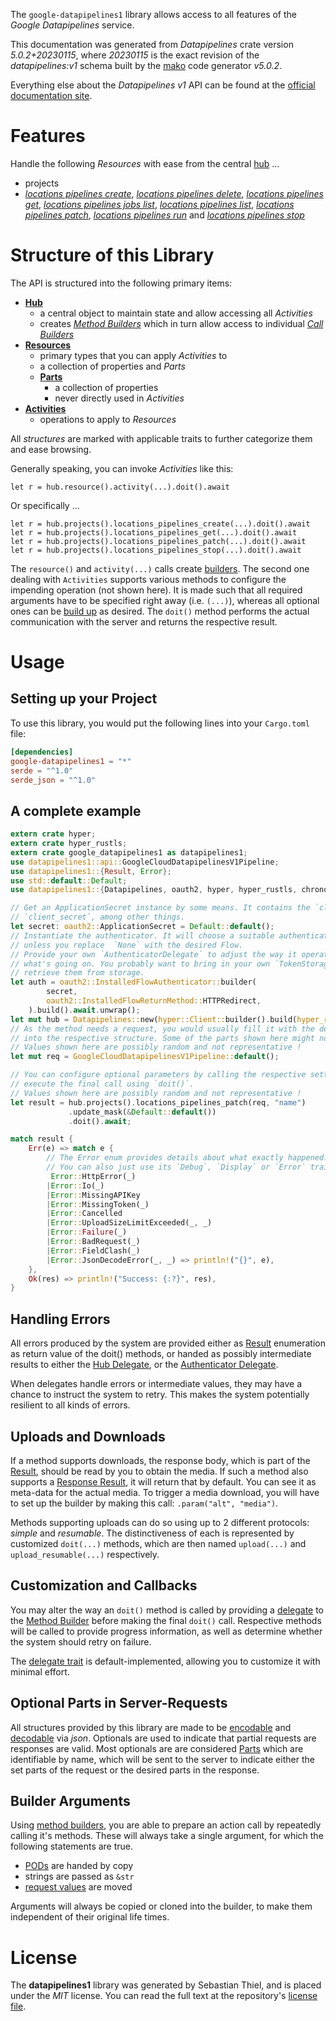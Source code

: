 <!---
DO NOT EDIT !
This file was generated automatically from 'src/generator/templates/api/README.md.mako'
DO NOT EDIT !
-->
The `google-datapipelines1` library allows access to all features of the *Google Datapipelines* service.

This documentation was generated from *Datapipelines* crate version *5.0.2+20230115*, where *20230115* is the exact revision of the *datapipelines:v1* schema built by the [mako](http://www.makotemplates.org/) code generator *v5.0.2*.

Everything else about the *Datapipelines* *v1* API can be found at the
[official documentation site](https://cloud.google.com/dataflow/docs/guides/data-pipelines).
# Features

Handle the following *Resources* with ease from the central [hub](https://docs.rs/google-datapipelines1/5.0.2+20230115/google_datapipelines1/Datapipelines) ... 

* projects
 * [*locations pipelines create*](https://docs.rs/google-datapipelines1/5.0.2+20230115/google_datapipelines1/api::ProjectLocationPipelineCreateCall), [*locations pipelines delete*](https://docs.rs/google-datapipelines1/5.0.2+20230115/google_datapipelines1/api::ProjectLocationPipelineDeleteCall), [*locations pipelines get*](https://docs.rs/google-datapipelines1/5.0.2+20230115/google_datapipelines1/api::ProjectLocationPipelineGetCall), [*locations pipelines jobs list*](https://docs.rs/google-datapipelines1/5.0.2+20230115/google_datapipelines1/api::ProjectLocationPipelineJobListCall), [*locations pipelines list*](https://docs.rs/google-datapipelines1/5.0.2+20230115/google_datapipelines1/api::ProjectLocationPipelineListCall), [*locations pipelines patch*](https://docs.rs/google-datapipelines1/5.0.2+20230115/google_datapipelines1/api::ProjectLocationPipelinePatchCall), [*locations pipelines run*](https://docs.rs/google-datapipelines1/5.0.2+20230115/google_datapipelines1/api::ProjectLocationPipelineRunCall) and [*locations pipelines stop*](https://docs.rs/google-datapipelines1/5.0.2+20230115/google_datapipelines1/api::ProjectLocationPipelineStopCall)




# Structure of this Library

The API is structured into the following primary items:

* **[Hub](https://docs.rs/google-datapipelines1/5.0.2+20230115/google_datapipelines1/Datapipelines)**
    * a central object to maintain state and allow accessing all *Activities*
    * creates [*Method Builders*](https://docs.rs/google-datapipelines1/5.0.2+20230115/google_datapipelines1/client::MethodsBuilder) which in turn
      allow access to individual [*Call Builders*](https://docs.rs/google-datapipelines1/5.0.2+20230115/google_datapipelines1/client::CallBuilder)
* **[Resources](https://docs.rs/google-datapipelines1/5.0.2+20230115/google_datapipelines1/client::Resource)**
    * primary types that you can apply *Activities* to
    * a collection of properties and *Parts*
    * **[Parts](https://docs.rs/google-datapipelines1/5.0.2+20230115/google_datapipelines1/client::Part)**
        * a collection of properties
        * never directly used in *Activities*
* **[Activities](https://docs.rs/google-datapipelines1/5.0.2+20230115/google_datapipelines1/client::CallBuilder)**
    * operations to apply to *Resources*

All *structures* are marked with applicable traits to further categorize them and ease browsing.

Generally speaking, you can invoke *Activities* like this:

```Rust,ignore
let r = hub.resource().activity(...).doit().await
```

Or specifically ...

```ignore
let r = hub.projects().locations_pipelines_create(...).doit().await
let r = hub.projects().locations_pipelines_get(...).doit().await
let r = hub.projects().locations_pipelines_patch(...).doit().await
let r = hub.projects().locations_pipelines_stop(...).doit().await
```

The `resource()` and `activity(...)` calls create [builders][builder-pattern]. The second one dealing with `Activities` 
supports various methods to configure the impending operation (not shown here). It is made such that all required arguments have to be 
specified right away (i.e. `(...)`), whereas all optional ones can be [build up][builder-pattern] as desired.
The `doit()` method performs the actual communication with the server and returns the respective result.

# Usage

## Setting up your Project

To use this library, you would put the following lines into your `Cargo.toml` file:

```toml
[dependencies]
google-datapipelines1 = "*"
serde = "^1.0"
serde_json = "^1.0"
```

## A complete example

```Rust
extern crate hyper;
extern crate hyper_rustls;
extern crate google_datapipelines1 as datapipelines1;
use datapipelines1::api::GoogleCloudDatapipelinesV1Pipeline;
use datapipelines1::{Result, Error};
use std::default::Default;
use datapipelines1::{Datapipelines, oauth2, hyper, hyper_rustls, chrono, FieldMask};

// Get an ApplicationSecret instance by some means. It contains the `client_id` and 
// `client_secret`, among other things.
let secret: oauth2::ApplicationSecret = Default::default();
// Instantiate the authenticator. It will choose a suitable authentication flow for you, 
// unless you replace  `None` with the desired Flow.
// Provide your own `AuthenticatorDelegate` to adjust the way it operates and get feedback about 
// what's going on. You probably want to bring in your own `TokenStorage` to persist tokens and
// retrieve them from storage.
let auth = oauth2::InstalledFlowAuthenticator::builder(
        secret,
        oauth2::InstalledFlowReturnMethod::HTTPRedirect,
    ).build().await.unwrap();
let mut hub = Datapipelines::new(hyper::Client::builder().build(hyper_rustls::HttpsConnectorBuilder::new().with_native_roots().https_or_http().enable_http1().enable_http2().build()), auth);
// As the method needs a request, you would usually fill it with the desired information
// into the respective structure. Some of the parts shown here might not be applicable !
// Values shown here are possibly random and not representative !
let mut req = GoogleCloudDatapipelinesV1Pipeline::default();

// You can configure optional parameters by calling the respective setters at will, and
// execute the final call using `doit()`.
// Values shown here are possibly random and not representative !
let result = hub.projects().locations_pipelines_patch(req, "name")
             .update_mask(&Default::default())
             .doit().await;

match result {
    Err(e) => match e {
        // The Error enum provides details about what exactly happened.
        // You can also just use its `Debug`, `Display` or `Error` traits
         Error::HttpError(_)
        |Error::Io(_)
        |Error::MissingAPIKey
        |Error::MissingToken(_)
        |Error::Cancelled
        |Error::UploadSizeLimitExceeded(_, _)
        |Error::Failure(_)
        |Error::BadRequest(_)
        |Error::FieldClash(_)
        |Error::JsonDecodeError(_, _) => println!("{}", e),
    },
    Ok(res) => println!("Success: {:?}", res),
}

```
## Handling Errors

All errors produced by the system are provided either as [Result](https://docs.rs/google-datapipelines1/5.0.2+20230115/google_datapipelines1/client::Result) enumeration as return value of
the doit() methods, or handed as possibly intermediate results to either the 
[Hub Delegate](https://docs.rs/google-datapipelines1/5.0.2+20230115/google_datapipelines1/client::Delegate), or the [Authenticator Delegate](https://docs.rs/yup-oauth2/*/yup_oauth2/trait.AuthenticatorDelegate.html).

When delegates handle errors or intermediate values, they may have a chance to instruct the system to retry. This 
makes the system potentially resilient to all kinds of errors.

## Uploads and Downloads
If a method supports downloads, the response body, which is part of the [Result](https://docs.rs/google-datapipelines1/5.0.2+20230115/google_datapipelines1/client::Result), should be
read by you to obtain the media.
If such a method also supports a [Response Result](https://docs.rs/google-datapipelines1/5.0.2+20230115/google_datapipelines1/client::ResponseResult), it will return that by default.
You can see it as meta-data for the actual media. To trigger a media download, you will have to set up the builder by making
this call: `.param("alt", "media")`.

Methods supporting uploads can do so using up to 2 different protocols: 
*simple* and *resumable*. The distinctiveness of each is represented by customized 
`doit(...)` methods, which are then named `upload(...)` and `upload_resumable(...)` respectively.

## Customization and Callbacks

You may alter the way an `doit()` method is called by providing a [delegate](https://docs.rs/google-datapipelines1/5.0.2+20230115/google_datapipelines1/client::Delegate) to the 
[Method Builder](https://docs.rs/google-datapipelines1/5.0.2+20230115/google_datapipelines1/client::CallBuilder) before making the final `doit()` call. 
Respective methods will be called to provide progress information, as well as determine whether the system should 
retry on failure.

The [delegate trait](https://docs.rs/google-datapipelines1/5.0.2+20230115/google_datapipelines1/client::Delegate) is default-implemented, allowing you to customize it with minimal effort.

## Optional Parts in Server-Requests

All structures provided by this library are made to be [encodable](https://docs.rs/google-datapipelines1/5.0.2+20230115/google_datapipelines1/client::RequestValue) and 
[decodable](https://docs.rs/google-datapipelines1/5.0.2+20230115/google_datapipelines1/client::ResponseResult) via *json*. Optionals are used to indicate that partial requests are responses 
are valid.
Most optionals are are considered [Parts](https://docs.rs/google-datapipelines1/5.0.2+20230115/google_datapipelines1/client::Part) which are identifiable by name, which will be sent to 
the server to indicate either the set parts of the request or the desired parts in the response.

## Builder Arguments

Using [method builders](https://docs.rs/google-datapipelines1/5.0.2+20230115/google_datapipelines1/client::CallBuilder), you are able to prepare an action call by repeatedly calling it's methods.
These will always take a single argument, for which the following statements are true.

* [PODs][wiki-pod] are handed by copy
* strings are passed as `&str`
* [request values](https://docs.rs/google-datapipelines1/5.0.2+20230115/google_datapipelines1/client::RequestValue) are moved

Arguments will always be copied or cloned into the builder, to make them independent of their original life times.

[wiki-pod]: http://en.wikipedia.org/wiki/Plain_old_data_structure
[builder-pattern]: http://en.wikipedia.org/wiki/Builder_pattern
[google-go-api]: https://github.com/google/google-api-go-client

# License
The **datapipelines1** library was generated by Sebastian Thiel, and is placed 
under the *MIT* license.
You can read the full text at the repository's [license file][repo-license].

[repo-license]: https://github.com/Byron/google-apis-rsblob/main/LICENSE.md

